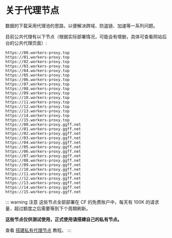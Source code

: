 # 关于代理节点

数据的下载采用代理池的思路，以便解决跨域、防盗链、加速等一系列问题。

目前公共代理有以下节点（根据实际部署情况，可能会有增删，具体可查看网站后台的公共代理页面）:
```
https://00.workers-proxy.top
https://01.workers-proxy.top
https://02.workers-proxy.top
https://03.workers-proxy.top
https://04.workers-proxy.top
https://05.workers-proxy.top
https://06.workers-proxy.top
https://07.workers-proxy.top
https://08.workers-proxy.top
https://09.workers-proxy.top
https://10.workers-proxy.top
https://11.workers-proxy.top
https://12.workers-proxy.top
https://13.workers-proxy.top
https://14.workers-proxy.top
https://15.workers-proxy.top
https://00.workers-proxy.ggff.net
https://01.workers-proxy.ggff.net
https://02.workers-proxy.ggff.net
https://03.workers-proxy.ggff.net
https://04.workers-proxy.ggff.net
https://05.workers-proxy.ggff.net
https://06.workers-proxy.ggff.net
https://07.workers-proxy.ggff.net
https://08.workers-proxy.ggff.net
https://09.workers-proxy.ggff.net
https://10.workers-proxy.ggff.net
https://11.workers-proxy.ggff.net
https://12.workers-proxy.ggff.net
https://13.workers-proxy.ggff.net
https://14.workers-proxy.ggff.net
https://15.workers-proxy.ggff.net
```

::: warning 注意
这些节点全部部署在 CF 的免费账户中，每天有 100K 的请求量，超过额度之后需要等到下个周期刷新。

**这些节点仅供测试使用，正式使用请搭建自己的私有节点。**

查看 [搭建私有代理节点](private-proxy) 教程。
:::
